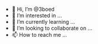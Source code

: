 - 👋 Hi, I’m @3boed
- 👀 I’m interested in ...
- 🌱 I’m currently learning ...
- 💞️ I’m looking to collaborate on ...
- 📫 How to reach me ...

<!---
3boed/3boed is a ✨ special ✨ repository because its `README.md` (this file) appears on your GitHub profile.
You can click the Preview link to take a look at your changes.
--->
